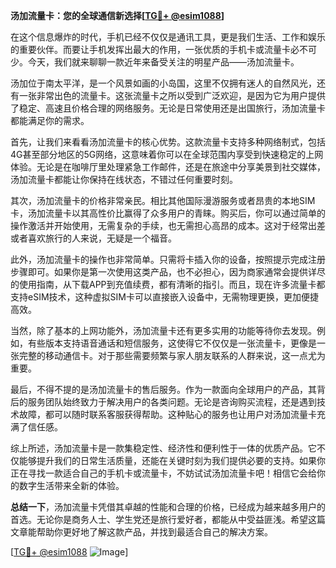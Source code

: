 **汤加流量卡：您的全球通信新选择[[TG💪+ @esim1088](https://t.me/s/esim1088)]**

在这个信息爆炸的时代，手机已经不仅仅是通讯工具，更是我们生活、工作和娱乐的重要伙伴。而要让手机发挥出最大的作用，一张优质的手机卡或流量卡必不可少。今天，我们就来聊聊一款近年来备受关注的明星产品——汤加流量卡。

汤加位于南太平洋，是一个风景如画的小岛国，这里不仅拥有迷人的自然风光，还有一张非常出色的流量卡。这张流量卡之所以受到广泛欢迎，是因为它为用户提供了稳定、高速且价格合理的网络服务。无论是日常使用还是出国旅行，汤加流量卡都能满足你的需求。

首先，让我们来看看汤加流量卡的核心优势。这款流量卡支持多种网络制式，包括4G甚至部分地区的5G网络，这意味着你可以在全球范围内享受到快速稳定的上网体验。无论是在咖啡厅里处理紧急工作邮件，还是在旅途中分享美景到社交媒体，汤加流量卡都能让你保持在线状态，不错过任何重要时刻。

其次，汤加流量卡的价格非常亲民。相比其他国际漫游服务或者昂贵的本地SIM卡，汤加流量卡以其高性价比赢得了众多用户的青睐。购买后，你可以通过简单的操作激活并开始使用，无需复杂的手续，也无需担心高昂的成本。这对于经常出差或者喜欢旅行的人来说，无疑是一个福音。

此外，汤加流量卡的操作也非常简单。只需将卡插入你的设备，按照提示完成注册步骤即可。如果你是第一次使用这类产品，也不必担心，因为商家通常会提供详尽的使用指南，从下载APP到充值续费，都有清晰的指引。而且，现在许多流量卡都支持eSIM技术，这种虚拟SIM卡可以直接嵌入设备中，无需物理更换，更加便捷高效。

当然，除了基本的上网功能外，汤加流量卡还有更多实用的功能等待你去发现。例如，有些版本支持语音通话和短信服务，这使得它不仅仅是一张流量卡，更像是一张完整的移动通信卡。对于那些需要频繁与家人朋友联系的人群来说，这一点尤为重要。

最后，不得不提的是汤加流量卡的售后服务。作为一款面向全球用户的产品，其背后的服务团队始终致力于解决用户的各类问题。无论是咨询购买流程，还是遇到技术故障，都可以随时联系客服获得帮助。这种贴心的服务也让用户对汤加流量卡充满了信任感。

综上所述，汤加流量卡是一款集稳定性、经济性和便利性于一体的优质产品。它不仅能够提升我们的日常生活质量，还能在关键时刻为我们提供必要的支持。如果你正在寻找一款适合自己的手机卡或流量卡，不妨试试汤加流量卡吧！相信它会给你的数字生活带来全新的体验。

**总结一下**，汤加流量卡凭借其卓越的性能和合理的价格，已经成为越来越多用户的首选。无论你是商务人士、学生党还是旅行爱好者，都能从中受益匪浅。希望这篇文章能帮助你更好地了解这款产品，并找到最适合自己的解决方案。

[[TG💪+ @esim1088](https://t.me/s/esim1088) ![Image](https://i.postimg.cc/4NQfJmqS/Snipaste-2025-05-13-00-14-12.png)]